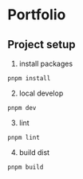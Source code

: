 # Portfolio

## Project setup

1. install packages
```
pnpm install
```

2. local develop
```
pnpm dev
```

3. lint
```
pnpm lint
```

4. build dist
```
pnpm build
```
